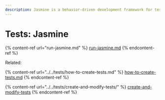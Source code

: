 ```yaml
---
description: Jasmine is a behavior-driven development framework for testing JavaScript code
---
```


# Tests: Jasmine

{% content-ref url="run-jasmine.md" %}
[run-jasmine.md](run-jasmine.md)
{% endcontent-ref %}

Related:

{% content-ref url="../../tests/how-to-create-tests.md" %}
[how-to-create-tests.md](../../tests/how-to-create-tests.md)
{% endcontent-ref %}

{% content-ref url="../../tests/create-and-modify-tests/" %}
[create-and-modify-tests](../../tests/create-and-modify-tests/)
{% endcontent-ref %}



